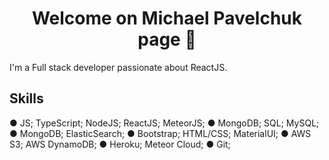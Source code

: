 <h1 align="center"> Welcome on Michael Pavelchuk page 👋</h1>

I'm a Full stack developer passionate about ReactJS. 

## Skills

● JS; TypeScript; NodeJS; ReactJS; MeteorJS;
● MongoDB; SQL; MySQL;
● MongoDB; ElasticSearch;
● Bootstrap; HTML/CSS; MaterialUI;
● AWS S3; AWS DynamoDB;
● Heroku; Meteor Cloud;
● Git;
  
<!--
**Baller-Michael/Baller-Michael** is a ✨ _special_ ✨ repository because its `README.md` (this file) appears on your GitHub profile.

Here are some ideas to get you started:

- 🔭 I’m currently working on ...
- 🌱 I’m currently learning ...
- 👯 I’m looking to collaborate on ...
- 🤔 I’m looking for help with ...
- 💬 Ask me about ...
- 📫 How to reach me: ...
- 😄 Pronouns: ...
- ⚡ Fun fact: ...
-->
